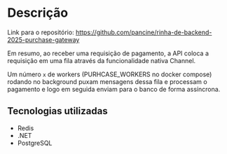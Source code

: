 # Descrição
Link para o repositório: https://github.com/pancine/rinha-de-backend-2025-purchase-gateway

Em resumo, ao receber uma requisição de pagamento, a API coloca a requisição em uma fila através da funcionalidade nativa Channel.

Um número `x` de workers (PURHCASE_WORKERS no docker compose) rodando no background puxam mensagens dessa fila e processam o pagamento e logo em seguida enviam para o banco de forma assíncrona.

## Tecnologias utilizadas
- Redis
- .NET
- PostgreSQL

